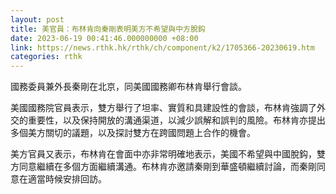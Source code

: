 ```yaml
---
layout: post
title: 美官員：布林肯向秦剛表明美方不希望與中方脫鈎
date: 2023-06-19 00:41:46.000000000 +08:00
link: https://news.rthk.hk/rthk/ch/component/k2/1705366-20230619.htm
categories: rthk
---
```


國務委員兼外長秦剛在北京，同美國國務卿布林肯舉行會談。

美國國務院官員表示，雙方舉行了坦率、實質和具建設性的會談，布林肯強調了外交的重要性，以及保持開放的溝通渠道，以減少誤解和誤判的風險。布林肯亦提出多個美方關切的議題，以及探討雙方在跨國問題上合作的機會。

美方官員又表示，布林肯在會面中亦非常明確地表示，美國不希望與中國脫鈎，雙方同意繼續在多個方面繼續溝通。布林肯亦邀請秦剛到華盛頓繼續討論，而秦剛同意在適當時候安排回訪。
